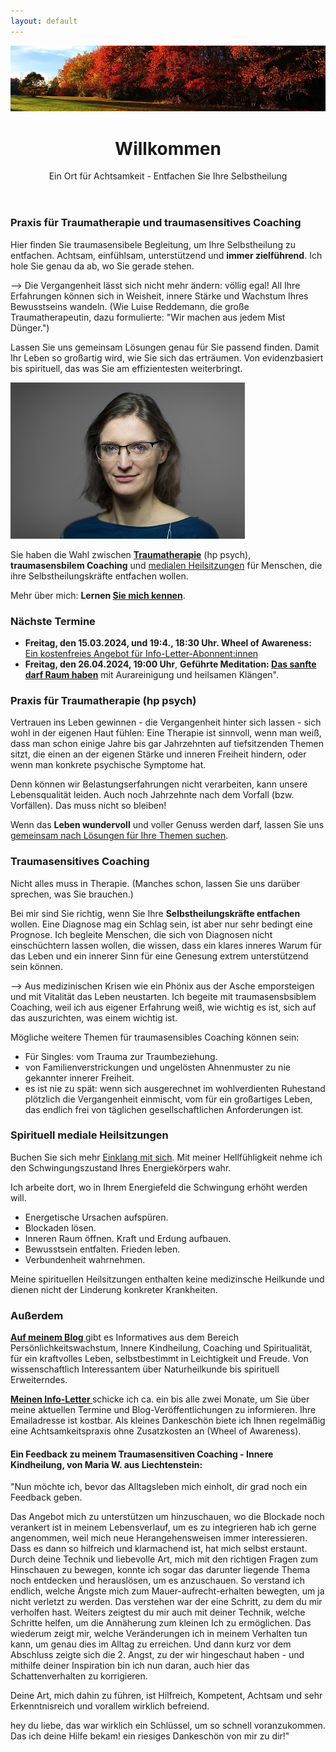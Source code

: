```yaml
---
layout: default
---
```

<img src="assets/images/blog-banner-herbst-wald.png" alt="" style="max-width:100%"/>


<header>
	<h1>Willkommen</h1>
	<p>Ein Ort für Achtsamkeit - Entfachen Sie Ihre Selbstheilung</p>
</header>


### Praxis für Traumatherapie und traumasensitives Coaching 
Hier finden Sie traumasensibele Begleitung, um Ihre Selbstheilung zu entfachen. Achtsam, einfühlsam, unterstützend und **immer zielführend**. Ich hole Sie genau da ab, wo Sie gerade stehen.  

--> Die Vergangenheit lässt sich nicht mehr ändern: völlig egal! All Ihre Erfahrungen können sich in Weisheit, innere Stärke und Wachstum Ihres Bewusstseins wandeln. (Wie Luise Reddemann, die große Traumatherapeutin, dazu formulierte: "Wir machen aus jedem Mist Dünger.")

Lassen Sie uns gemeinsam Lösungen genau für Sie passend finden. Damit Ihr Leben so großartig wird, wie Sie sich das erträumen. Von evidenzbasiert bis spirituell, das was Sie am effizientesten weiterbringt. 

![Jaymaleh](/assets/about-Portrait2.jpg)

Sie haben die Wahl zwischen **[Traumatherapie](/2023/02/09/Traumatherapie-in-Berlin.html)** (hp psych), **traumasensbilem Coaching** und [medialen Heilsitzungen](/2024/02/23/mediales-Coaching.html) für Menschen, die ihre Selbstheilungskräfte entfachen wollen.  

Mehr über mich: <strong>Lernen <a href="/about/">Sie mich kennen</a></strong>.

### Nächste Termine
- **Freitag, den 15.03.2024, und 19:4., 18:30 Uhr. Wheel of Awareness:** [Ein kostenfreies Angebot für Info-Letter-Abonnent:innen](/2021/04/21/Landingspage-Newsletteranmeldung.html)
- **Freitag, den 26.04.2024, 19:00 Uhr**, **Geführte Meditation: [Das sanfte darf Raum haben](/2023/02/10/Gruppenabende-Meditationsreisen)** mit Aurareinigung und heilsamen Klängen". 

### Praxis für Traumatherapie (hp psych)
Vertrauen ins Leben gewinnen - die Vergangenheit hinter sich lassen - sich wohl in der eigenen Haut fühlen: Eine Therapie ist sinnvoll, wenn man weiß, dass man schon einige Jahre bis gar Jahrzehnten auf tiefsitzenden Themen sitzt, die einen an der eigenen Stärke und inneren Freiheit hindern, oder wenn man konkrete psychische Symptome hat. 

Denn können wir Belastungserfahrungen nicht verarbeiten, kann unsere Lebensqualität leiden. Auch noch Jahrzehnte nach dem Vorfall (bzw. Vorfällen). Das muss nicht so bleiben! 

Wenn das **Leben wundervoll** und voller Genuss werden darf, lassen Sie uns [gemeinsam nach Lösungen für Ihre Themen suchen](/2023/02/09/Traumatherapie-in-Berlin.html). 

### Traumasensitives Coaching
Nicht alles muss in Therapie. (Manches schon, lassen Sie uns darüber sprechen, was Sie brauchen.)

Bei mir sind Sie richtig, wenn Sie Ihre **Selbstheilungskräfte entfachen** wollen. Eine Diagnose mag ein Schlag sein, ist aber nur sehr bedingt eine Prognose. Ich begleite Menschen, die sich von Diagnosen nicht einschüchtern lassen wollen, die wissen, dass ein klares inneres Warum für das Leben und ein innerer Sinn für eine Genesung extrem unterstützend sein können. 

--> Aus medizinischen Krisen wie ein Phönix aus der Asche emporsteigen und mit Vitalität das Leben neustarten. Ich begeite mit traumasensbsiblem Coaching, weil ich aus eigener Erfahrung weiß, wie wichtig es ist, sich auf das auszurichten, was einem wichtig ist. 

Mögliche weitere Themen für traumasensibles Coaching können sein: 
- Für Singles: vom Trauma zur Traumbeziehung.
- von Familienverstrickungen und ungelösten Ahnenmuster zu nie gekannter innerer Freiheit.
- es ist nie zu spät: wenn sich ausgerechnet im wohlverdienten Ruhestand plötzlich die Vergangenheit einmischt, vom für ein großartiges Leben, das endlich frei von täglichen gesellschaftlichen Anforderungen ist. 

### Spirituell mediale Heilsitzungen
Buchen Sie sich mehr [Einklang mit sich](/2024/02/23/mediales-Coaching.html). Mit meiner Hellfühligkeit nehme ich den Schwingungszustand Ihres Energiekörpers wahr. 

Ich arbeite dort, wo in Ihrem Energiefeld die Schwingung erhöht werden will. 

- Energetische Ursachen aufspüren.
- Blockaden lösen.
- Inneren Raum öffnen. Kraft und Erdung aufbauen.
- Bewusstsein entfalten. Frieden leben. 
- Verbundenheit wahrnehmen.
  
Meine spirituellen Heilsitzungen enthalten keine medizinsche Heilkunde und dienen nicht der Linderung konkreter Krankheiten.  


### Außerdem
 <p><strong><a href="/blog.html">Auf meinem Blog </a></strong> gibt es Informatives aus dem Bereich Persönlichkeitswachstum, Innere Kindheilung, Coaching und Spiritualität, für ein kraftvolles Leben, selbstbestimmt in Leichtigkeit und Freude. Von wissenschaftlich Interessantem über Naturheilkunde bis spirituell Erweiterndes.
	</p>
	

<p><strong><a href="/2021/04/21/Landingspage-Newsletteranmeldung.html"> Meinen Info-Letter </a></strong>  schicke ich ca. ein bis alle zwei Monate, um Sie über meine aktuellen Termine und Blog-Veröffentlichungen zu informieren. Ihre Emailadresse ist kostbar. Als kleines Dankeschön biete ich Ihnen regelmäßig eine Achtsamkeitspraxis ohne Zusatzkosten an (Wheel of Awareness). </p>
	
<p>
<h4>Ein Feedback zu meinem Traumasensitiven Coaching - Innere Kindheilung, von Maria W. aus Liechtenstein: </h4>

<p>"Nun möchte ich, bevor das Alltagsleben mich einholt, dir grad noch ein
Feedback geben.</p> 

<p>Das Angebot mich zu unterstützen um hinzuschauen, wo die
Blockade noch verankert ist in meinem Lebensverlauf, um es zu integrieren
hab ich gerne angenommen, weil mich neue Herangehensweisen immer
interessieren. Dass es dann so hilfreich und klarmachend ist, hat mich
selbst erstaunt. Durch deine Technik und liebevolle Art, mich mit den
richtigen Fragen zum Hinschauen zu bewegen, konnte ich sogar das darunter
liegende Thema noch entdecken und herauslösen, um es anzuschauen. So
verstand ich endlich, welche Ängste mich zum Mauer-aufrecht-erhalten
bewegten, um ja nicht verletzt zu werden. Das verstehen war der eine
Schritt, zu dem du mir verholfen hast. Weiters zeigtest du mir auch mit
deiner Technik, welche Schritte helfen, um die Annäherung zum kleinen Ich
zu ermöglichen. Das wiederum zeigt mir, welche Veränderungen ich in
meinem Verhalten tun kann, um genau dies im Alltag zu erreichen. Und dann
kurz vor dem Abschluss zeigte sich die 2. Angst, zu der wir hingeschaut
haben - und mithilfe deiner Inspiration bin ich nun daran, auch hier das
Schattenverhalten zu korrigieren.</p> 

<p>Deine Art, mich dahin zu führen, ist Hilfreich, Kompetent, Achtsam und
sehr Erkenntnisreich und vorallem wirklich befreiend.</p> 

<p>hey du liebe, das war wirklich ein Schlüssel, um so schnell
voranzukommen. Das ich deine Hilfe bekam! ein riesiges Dankeschön von
mir zu dir!"</p> 

